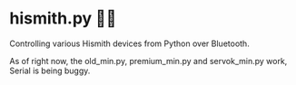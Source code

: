 # hismith.py 🍆😻
Controlling various Hismith devices from Python over Bluetooth.<br>

As of right now, the old_min.py, premium_min.py and servok_min.py work, Serial is being buggy.<br>